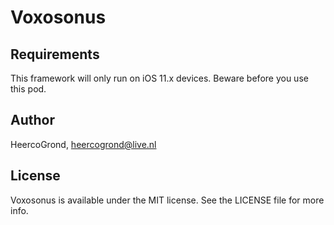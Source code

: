 # Voxosonus

## Requirements

This framework will only run on iOS 11.x devices. Beware before you use this pod.

## Author

HeercoGrond, heercogrond@live.nl

## License

Voxosonus is available under the MIT license. See the LICENSE file for more info.
